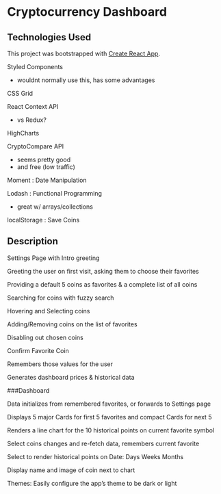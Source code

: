 # Cryptocurrency Dashboard



## Technologies Used
This project was bootstrapped with [Create React App](https://github.com/facebook/create-react-app).

Styled Components
- wouldnt normally use this, has some advantages

CSS Grid

React Context API
 - vs Redux?

HighCharts

CryptoCompare API
 - seems pretty good
 - and free (low traffic)

Moment : Date Manipulation

Lodash : Functional Programming
 - great w/ arrays/collections

localStorage : Save Coins

## Description
Settings Page with Intro greeting

Greeting the user on first visit, asking them to choose their favorites

Providing a default 5 coins as favorites & a complete list of all coins

Searching for coins with fuzzy search

Hovering and Selecting coins

Adding/Removing coins on the list of favorites

Disabling out chosen coins

Confirm Favorite Coin

Remembers those values for the user

Generates dashboard prices & historical data

###Dashboard

Data initializes from remembered favorites, or forwards to Settings page

Displays 5 major Cards for first 5 favorites and compact Cards for next 5

Renders a line chart for the 10 historical points on current favorite symbol

Select coins changes and re-fetch data, remembers current favorite

Select to render historical points on Date: Days Weeks Months

Display name and image of coin next to chart

Themes:
Easily configure the app’s theme to be dark or light

